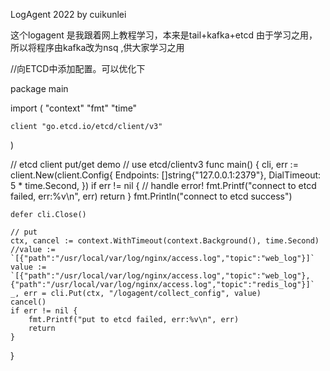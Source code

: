 LogAgent 2022 by cuikunlei

   这个logagent 是我跟着网上教程学习，本来是tail+kafka+etcd  由于学习之用，所以将程序由kafka改为nsq ,供大家学习之用

//向ETCD中添加配置。可以优化下

package main

import (
	"context"
	"fmt"
	"time"

	client "go.etcd.io/etcd/client/v3"
)

// etcd client put/get demo
// use etcd/clientv3
func main() {
	cli, err := client.New(client.Config{
		Endpoints:   []string{"127.0.0.1:2379"},
		DialTimeout: 5 * time.Second,
	})
	if err != nil {
		// handle error!
		fmt.Printf("connect to etcd failed, err:%v\n", err)
		return
	}
	fmt.Println("connect to etcd success")

	defer cli.Close()

	// put
	ctx, cancel := context.WithTimeout(context.Background(), time.Second)
	//value := `[{"path":"/usr/local/var/log/nginx/access.log","topic":"web_log"}]`
	value := `[{"path":"/usr/local/var/log/nginx/access.log","topic":"web_log"},{"path":"/usr/local/var/log/nginx/access.log","topic":"redis_log"}]`
	_, err = cli.Put(ctx, "/logagent/collect_config", value)
	cancel()
	if err != nil {
		fmt.Printf("put to etcd failed, err:%v\n", err)
		return
	}
}
